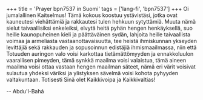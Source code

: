 +++
title = 'Prayer bpn7537 in Suomi'
tags = ['lang-fi', 'bpn7537']
+++
Oi jumalallinen Kaitselmus! Tämä kokous koostuu ystävistäsi, jotka ovat kauneutesi viehättämiä ja rakkautesi tulen hehkuun sytyttämiä. Muuta nämä sielut taivaallisiksi enkeleiksi, elvytä heitä pyhän hengen henkäyksellä, suo heille kaunopuheinen kieli ja päättäväinen sydän, lahjoita heille taivaallista voimaa ja  armeliasta vastaanottavaisuutta, tee heistä ihmiskunnan ykseyden levittäjiä sekä rakkauden ja sopusoinnun edistäjiä ihmismaailmassa, niin että Totuuden auringon valo voisi karkottaa tietämättömyyden ja ennakkoluulon vaarallisen pimeyden, tämä synkkä maailma voisi valaistua, tämä aineen maailma voisi ottaa vastaan hengen maailman säteet, nämä eri värit voisivat sulautua yhdeksi väriksi ja ylistyksen sävelmä voisi kohota pyhyyden valtakuntaan.
Totisesti Sinä olet Kaikkivoipa ja Kaikkivaltias!

-- Abdu'l-Bahá
